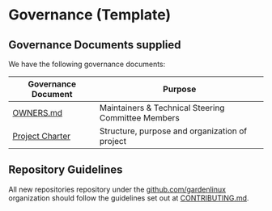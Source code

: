 # Governance (Template)

## Governance Documents supplied

We have the following governance documents:

| Governance Document             | Purpose                                            |
| ------------------------------- | -------------------------------------------------- |
| [OWNERS.md](./OWNERS.md)        | Maintainers & Technical Steering Committee Members |
| [Project Charter](./CHARTER.md) | Structure, purpose and organization of project     |

## Repository Guidelines

All new repositories repository under the [github.com/gardenlinux](https://github.com/gardenlinux) organization should follow the guidelines set out at [CONTRIBUTING.md](https://github.com/gardenlinux/gardenlinux/blob/main/CONTRIBUTING.md).